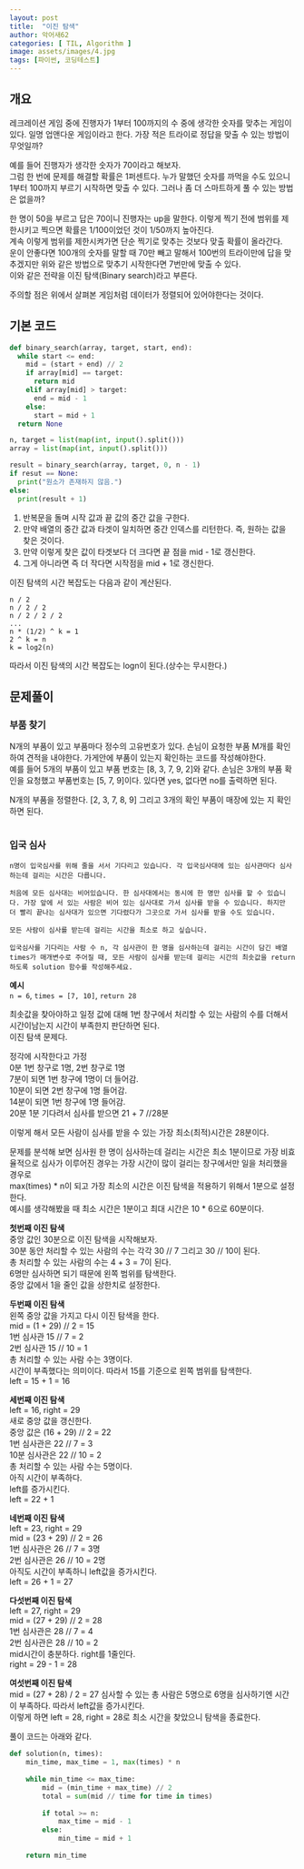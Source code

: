 ```yaml
---
layout: post
title:  "이진 탐색"
author: 악어새62
categories: [ TIL, Algorithm ]
image: assets/images/4.jpg
tags: [파이썬, 코딩테스트]
---
```

## 개요

레크레이션 게임 중에 진행자가 1부터 100까지의 수 중에 생각한 숫자를 맞추는 게임이 있다. 일명 업앤다운 게임이라고 한다. 가장 적은 트라이로 정답을 맞출 수 있는 방법이 무엇일까?

예를 들어 진행자가 생각한 숫자가 70이라고 해보자.  
그럼 한 번에 문제를 해결할 확률은 1퍼센트다. 누가 말했던 숫자를 까먹을 수도 있으니 1부터 100까지 부르기 시작하면 맞출 수 있다. 그러나 좀 더 스마트하게 풀 수 있는 방법은 없을까?  

한 명이 50을 부르고 답은 70이니 진행자는 up을 말한다. 이렇게 찍기 전에 범위를 제한시키고 찍으면 확률은 1/100이었던 것이 1/50까지 높아진다.    
계속 이렇게 범위를 제한시켜가면 단순 찍기로 맞추는 것보다 맞출 확률이 올라간다.  
운이 안좋다면 100개의 숫자를 말할 때 70만 빼고 말해서 100번의 트라이만에 답을 맞추겠지만 위와 같은 방법으로 맞추기 시작한다면 7번만에 맞출 수 있다.  
이와 같은 전략을 이진 탐색(Binary search)라고 부른다.

주의할 점은 위에서 살펴본 게임처럼 데이터가 정렬되어 있어야한다는 것이다.

## 기본 코드

```py
def binary_search(array, target, start, end):
  while start <= end:
    mid = (start + end) // 2
    if array[mid] == target:
      return mid
    elif array[mid] > target:
      end = mid - 1
    else:
      start = mid + 1
  return None

n, target = list(map(int, input().split()))
array = list(map(int, input().split()))

result = binary_search(array, target, 0, n - 1)
if resut == None:
  print("원소가 존재하지 않음.")
else:
  print(result + 1)
```
1. 반복문을 돌며 시작 값과 끝 값의 중간 값을 구한다.
2. 만약 배열의 중간 값과 타겟이 일치하면 중간 인덱스를 리턴한다. 즉, 원하는 값을 찾은 것이다.
3. 만약 이렇게 찾은 값이 타겟보다 더 크다면 끝 점을 mid - 1로 갱신한다.
4. 그게 아니라면 즉 더 작다면 시작점을 mid + 1로 갱신한다.

이진 탐색의 시간 복잡도는 다음과 같이 계산된다.
```
n / 2
n / 2 / 2
n / 2 / 2 / 2
...
n * (1/2) ^ k = 1
2 ^ k = n
k = log2(n)
```
따라서 이진 탐색의 시간 복잡도는 logn이 된다.(상수는 무시한다.)

## 문제풀이

### 부품 찾기

N개의 부품이 있고 부품마다 정수의 고유번호가 있다. 손님이 요청한 부품 M개를 확인하여 견적을 내야한다. 가게안에 부품이 있는지 확인하는 코드를 작성해야한다.  
예를 들어 5개의 부품이 있고 부품 번호는 [8, 3, 7, 9, 2]와 같다. 손님은 3개의 부품 확인을 요청했고 부품번호는 [5, 7, 9]이다.
있다면 yes, 없다면 no를 출력하면 된다.

N개의 부품을 정렬한다. [2, 3, 7, 8, 9] 그리고 3개의 확인 부품이 매장에 있는 지 확인하면 된다.
```py

```

### 입국 심사

```
n명이 입국심사를 위해 줄을 서서 기다리고 있습니다. 각 입국심사대에 있는 심사관마다 심사하는데 걸리는 시간은 다릅니다.

처음에 모든 심사대는 비어있습니다. 한 심사대에서는 동시에 한 명만 심사를 할 수 있습니다. 가장 앞에 서 있는 사람은 비어 있는 심사대로 가서 심사를 받을 수 있습니다. 하지만 더 빨리 끝나는 심사대가 있으면 기다렸다가 그곳으로 가서 심사를 받을 수도 있습니다.

모든 사람이 심사를 받는데 걸리는 시간을 최소로 하고 싶습니다.

입국심사를 기다리는 사람 수 n, 각 심사관이 한 명을 심사하는데 걸리는 시간이 담긴 배열 times가 매개변수로 주어질 때, 모든 사람이 심사를 받는데 걸리는 시간의 최솟값을 return 하도록 solution 함수를 작성해주세요.
```
**예시**  
`n = 6`, `times = [7, 10]`, `return 28`

최솟값을 찾아야하고 일정 값에 대해 1번 창구에서 처리할 수 있는 사람의 수를 더해서 시간이남는지 시간이 부족한지 판단하면 된다.  
이진 탐색 문제다.

정각에 시작한다고 가정  
0분 1번 창구로 1명, 2번 창구로 1명  
7분이 되면 1번 창구에 1명이 더 들어감.  
10분이 되면 2번 창구에 1명 들어감.  
14분이 되면 1번 창구에 1명 들어감.  
20분 1분 기다려서 심사를 받으면 21 + 7 //28분  

이렇게 해서 모든 사람이 심사를 받을 수 있는 가장 최소(최적)시간은 28분이다.

문제를 분석해 보면 심사원 한 명이 심사하는데 걸리는 시간은 최소 1분이므로 가장 비효율적으로 심사가 이루어진 경우는 가장 시간이 많이 걸리는 창구에서만 일을 처리했을 경우로  
max(times) * n이 되고 가장 최소의 시간은 이진 탐색을 적용하기 위해서 1분으로 설정한다.  
예시를 생각해봤을 때 최소 시간은 1분이고 최대 시간은 10 * 6으로 60분이다.  

**첫번째 이진 탐색**  
중앙 값인 30분으로 이진 탐색을 시작해보자.  
30분 동안 처리할 수 있는 사람의 수는 각각 30 // 7 그리고 30 // 10이 된다.  
총 처리할 수 있는 사람의 수는 4 + 3 = 7이 된다.  
6명만 심사하면 되기 때문에 왼쪽 범위를 탐색한다.  
중앙 값에서 1을 줄인 값을 상한치로 설정한다.  

**두번째 이진 탐색**  
왼쪽 중앙 값을 가지고 다시 이진 탐색을 한다.  
mid = (1 + 29) // 2 = 15  
1번 심사관 15 // 7 = 2  
2번 심사관 15 // 10 = 1  
총 처리할 수 있는 사람 수는 3명이다.  
시간이 부족했다는 의미이다. 따라서 15를 기준으로 왼쪽 범위를 탐색한다.  
left = 15 + 1 = 16  

**세번째 이진 탐색**  
left = 16, right = 29  
새로 중앙 값을 갱신한다.  
중앙 값은 (16 + 29) // 2 = 22  
1번 심사관은 22 // 7 = 3  
10분 심사관은 22 // 10 = 2  
총 처리할 수 있는 사람 수는 5명이다.  
아직 시간이 부족하다.  
left를 증가시킨다.  
left = 22 + 1

**네번째 이진 탐색**  
left = 23, right = 29  
mid = (23 + 29) // 2 = 26  
1번 심사관은 26 // 7 = 3명  
2번 심사관은 26 // 10 = 2명  
아직도 시간이 부족하니 left값을 증가시킨다.  
left = 26 + 1 = 27

**다섯번째 이진 탐색**  
left = 27, right = 29  
mid  = (27 + 29) // 2 = 28  
1번 심사관은 28 // 7 = 4  
2번 심사관은 28 // 10 = 2  
mid시간이 충분하다. right를 1줄인다.  
right = 29 - 1 = 28

**여섯번째 이진 탐색**  
mid = (27 + 28) / 2 = 27
심사할 수 있는 총 사람은 5명으로 6명을 심사하기엔 시간이 부족하다. 따라서 left값을 증가시킨다.  
이렇게 하면 left = 28, right = 28로 최소 시간을 찾았으니 탐색을 종료한다.

풀이 코드는 아래와 같다.
```python
def solution(n, times):
    min_time, max_time = 1, max(times) * n
    
    while min_time <= max_time:
        mid = (min_time + max_time) // 2
        total = sum(mid // time for time in times)
        
        if total >= n:
            max_time = mid - 1
        else:
            min_time = mid + 1
            
    return min_time
```
 